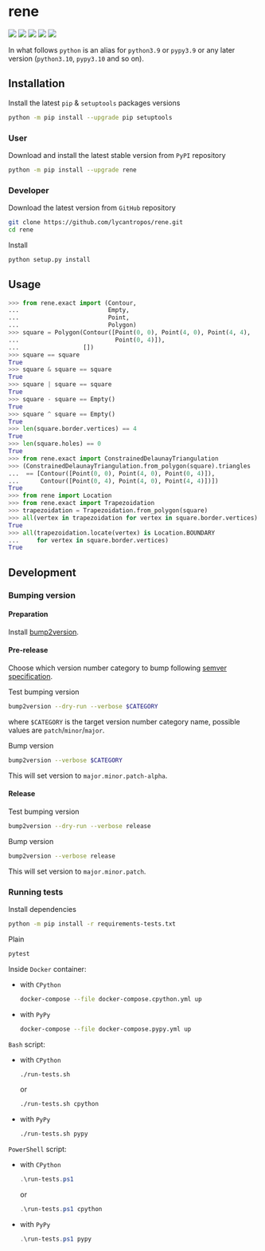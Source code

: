 rene
====

[![](https://github.com/lycantropos/rene/actions/workflows/ci.yml/badge.svg?branch=master)](https://github.com/lycantropos/rene/actions/workflows/ci.yml "Github Actions")
[![](https://codecov.io/gh/lycantropos/rene/branch/master/graph/badge.svg)](https://codecov.io/gh/lycantropos/rene "Codecov")
[![](https://img.shields.io/github/license/lycantropos/rene.svg)](https://github.com/lycantropos/rene/blob/master/LICENSE "License")
[![](https://badge.fury.io/py/rene.svg)](https://badge.fury.io/py/rene "PyPI")
[![](https://img.shields.io/crates/v/rene.svg)](https://crates.io/crates/rene "crates.io")

In what follows `python` is an alias for `python3.9` or `pypy3.9`
or any later version (`python3.10`, `pypy3.10` and so on).

Installation
------------

Install the latest `pip` & `setuptools` packages versions
```bash
python -m pip install --upgrade pip setuptools
```

### User

Download and install the latest stable version from `PyPI` repository
```bash
python -m pip install --upgrade rene
```

### Developer

Download the latest version from `GitHub` repository
```bash
git clone https://github.com/lycantropos/rene.git
cd rene
```

Install
```bash
python setup.py install
```

Usage
-----

```python
>>> from rene.exact import (Contour,
...                         Empty,
...                         Point,
...                         Polygon)
>>> square = Polygon(Contour([Point(0, 0), Point(4, 0), Point(4, 4),
...                           Point(0, 4)]),
...                  [])
>>> square == square
True
>>> square & square == square
True
>>> square | square == square
True
>>> square - square == Empty()
True
>>> square ^ square == Empty()
True
>>> len(square.border.vertices) == 4
True
>>> len(square.holes) == 0
True
>>> from rene.exact import ConstrainedDelaunayTriangulation
>>> (ConstrainedDelaunayTriangulation.from_polygon(square).triangles
...  == [Contour([Point(0, 0), Point(4, 0), Point(0, 4)]),
...      Contour([Point(0, 4), Point(4, 0), Point(4, 4)])])
True
>>> from rene import Location
>>> from rene.exact import Trapezoidation
>>> trapezoidation = Trapezoidation.from_polygon(square)
>>> all(vertex in trapezoidation for vertex in square.border.vertices)
True
>>> all(trapezoidation.locate(vertex) is Location.BOUNDARY
...     for vertex in square.border.vertices)
True

```

Development
-----------

### Bumping version

#### Preparation

Install
[bump2version](https://github.com/c4urself/bump2version#installation).

#### Pre-release

Choose which version number category to bump following [semver
specification](http://semver.org/).

Test bumping version
```bash
bump2version --dry-run --verbose $CATEGORY
```

where `$CATEGORY` is the target version number category name, possible
values are `patch`/`minor`/`major`.

Bump version
```bash
bump2version --verbose $CATEGORY
```

This will set version to `major.minor.patch-alpha`.

#### Release

Test bumping version
```bash
bump2version --dry-run --verbose release
```

Bump version
```bash
bump2version --verbose release
```

This will set version to `major.minor.patch`.

### Running tests

Install dependencies
```bash
python -m pip install -r requirements-tests.txt
```

Plain
```bash
pytest
```

Inside `Docker` container:
- with `CPython`
  ```bash
  docker-compose --file docker-compose.cpython.yml up
  ```
- with `PyPy`
  ```bash
  docker-compose --file docker-compose.pypy.yml up
  ```

`Bash` script:
- with `CPython`
  ```bash
  ./run-tests.sh
  ```
  or
  ```bash
  ./run-tests.sh cpython
  ```

- with `PyPy`
  ```bash
  ./run-tests.sh pypy
  ```

`PowerShell` script:
- with `CPython`
  ```powershell
  .\run-tests.ps1
  ```
  or
  ```powershell
  .\run-tests.ps1 cpython
  ```
- with `PyPy`
  ```powershell
  .\run-tests.ps1 pypy
  ```
